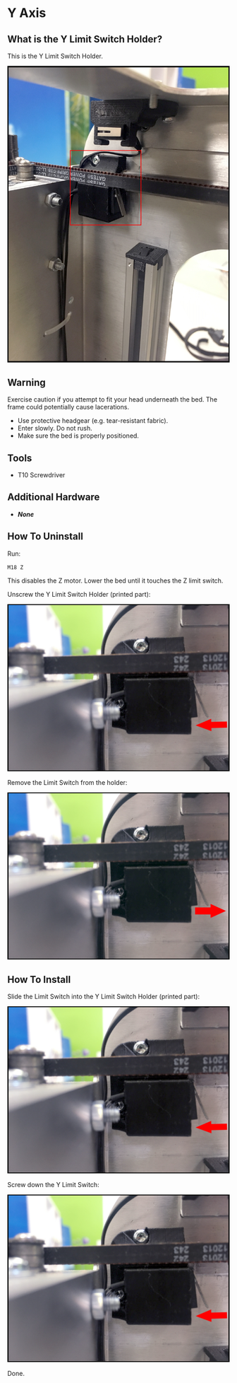 # Y Axis

## What is the Y Limit Switch Holder?

This is the Y Limit Switch Holder.

![](../../../.gitbook/assets/y-limit-switch-holder.jpg)

## Warning

Exercise caution if you attempt to fit your head underneath the bed. The frame could potentially cause lacerations.  

* Use protective headgear \(e.g. tear-resistant fabric\).
* Enter slowly. Do not rush. 
* Make sure the bed is properly positioned.

## Tools

* T10 Screwdriver

## Additional Hardware

* _**None**_

## How To Uninstall

Run:

```text
M18 Z
```

This disables the Z motor. Lower the bed until it touches the Z limit switch.



Unscrew the Y Limit Switch Holder \(printed part\):

![](../../../.gitbook/assets/img_1036%20%281%29.JPG)

Remove the Limit Switch from the holder:

![](../../../.gitbook/assets/y-limit-swtich-slide-out.JPG)

## How To Install

Slide the Limit Switch into the Y Limit Switch Holder \(printed part\):

![](../../../.gitbook/assets/img_1036.JPG)

Screw down the Y Limit Switch:

![](../../../.gitbook/assets/img_1036%20%281%29.JPG)

Done.

